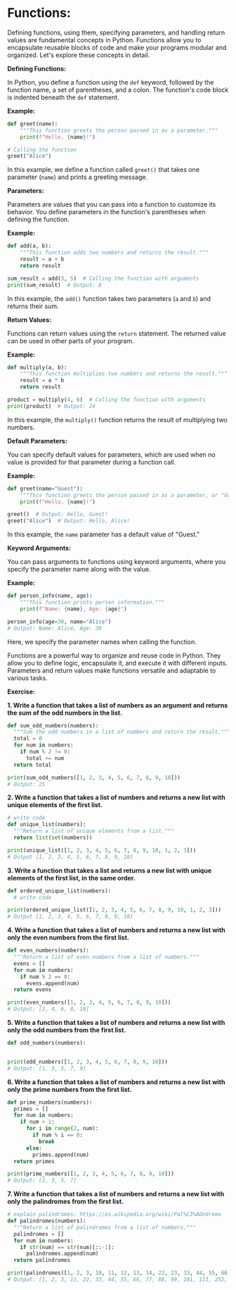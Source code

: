 # Functions:

Defining functions, using them, specifying parameters, and handling return values are fundamental concepts in Python. Functions allow you to encapsulate reusable blocks of code and make your programs modular and organized. Let's explore these concepts in detail.

**Defining Functions:**

In Python, you define a function using the `def` keyword, followed by the function name, a set of parentheses, and a colon. The function's code block is indented beneath the `def` statement.

**Example:**
```python
def greet(name):
    """This function greets the person passed in as a parameter."""
    print(f"Hello, {name}!")

# Calling the function
greet("Alice")
```

In this example, we define a function called `greet()` that takes one parameter (`name`) and prints a greeting message.

**Parameters:**

Parameters are values that you can pass into a function to customize its behavior. You define parameters in the function's parentheses when defining the function.

**Example:**
```python
def add(a, b):
    """This function adds two numbers and returns the result."""
    result = a + b
    return result

sum_result = add(3, 5)  # Calling the function with arguments
print(sum_result)  # Output: 8
```

In this example, the `add()` function takes two parameters (`a` and `b`) and returns their sum.

**Return Values:**

Functions can return values using the `return` statement. The returned value can be used in other parts of your program.

**Example:**
```python
def multiply(a, b):
    """This function multiplies two numbers and returns the result."""
    result = a * b
    return result

product = multiply(4, 6)  # Calling the function with arguments
print(product)  # Output: 24
```

In this example, the `multiply()` function returns the result of multiplying two numbers.

**Default Parameters:**

You can specify default values for parameters, which are used when no value is provided for that parameter during a function call.

**Example:**
```python
def greet(name="Guest"):
    """This function greets the person passed in as a parameter, or "Guest" by default."""
    print(f"Hello, {name}!")

greet()  # Output: Hello, Guest!
greet("Alice")  # Output: Hello, Alice!
```

In this example, the `name` parameter has a default value of "Guest."

**Keyword Arguments:**

You can pass arguments to functions using keyword arguments, where you specify the parameter name along with the value.

**Example:**
```python
def person_info(name, age):
    """This function prints person information."""
    print(f"Name: {name}, Age: {age}")

person_info(age=30, name="Alice")
# Output: Name: Alice, Age: 30
```

Here, we specify the parameter names when calling the function.

Functions are a powerful way to organize and reuse code in Python. They allow you to define logic, encapsulate it, and execute it with different inputs. Parameters and return values make functions versatile and adaptable to various tasks.


**Exercise:**

**1. Write a function that takes a list of numbers as an argument and returns the sum of the odd numbers in the list.**

```python
def sum_odd_numbers(numbers):
  """Sum the odd numbers in a list of numbers and return the result."""
  total = 0
  for num in numbers:
    if num % 2 != 0:
      total += num
  return total

print(sum_odd_numbers([1, 2, 3, 4, 5, 6, 7, 8, 9, 10]))
# Output: 25

```

**2. Write a function that takes a list of numbers and returns a new list with unique elements of the first list.**

```python
# write code
def unique_list(numbers):
  """Return a list of unique elements from a list."""
  return list(set(numbers))

print(unique_list([1, 2, 3, 4, 5, 6, 7, 8, 9, 10, 1, 2, 3]))
# Output [1, 2, 3, 4, 5, 6, 7, 8, 9, 10]
```

**3. Write a function that takes a list and returns a new list with unique elements of the first list, in the same order.**

```python
def ordered_unique_list(numbers):
  # write code

print(ordered_unique_list([1, 2, 3, 4, 5, 6, 7, 8, 9, 10, 1, 2, 3]))
# Output [1, 2, 3, 4, 5, 6, 7, 8, 9, 10]

```

**4. Write a function that takes a list of numbers and returns a new list with only the even numbers from the first list.**

```python
def even_numbers(numbers):
  """Return a list of even numbers from a list of numbers."""
  evens = []
  for num in numbers:
    if num % 2 == 0:
      evens.append(num)
  return evens

print(even_numbers([1, 2, 3, 4, 5, 6, 7, 8, 9, 10]))
# Output: [2, 4, 6, 8, 10]

```

**5. Write a function that takes a list of numbers and returns a new list with only the odd numbers from the first list.**

```python
def odd_numbers(numbers):


print(odd_numbers([1, 2, 3, 4, 5, 6, 7, 8, 9, 10]))
# Output: [1, 3, 5, 7, 9]
```

**6. Write a function that takes a list of numbers and returns a new list with only the prime numbers from the first list.**

```python
def prime_numbers(numbers):
  primes = []
  for num in numbers:
    if num > 1:
      for i in range(2, num):
        if num % i == 0:
          break
      else:
        primes.append(num)
  return primes

print(prime_numbers([1, 2, 3, 4, 5, 6, 7, 8, 9, 10]))
# Output: [2, 3, 5, 7]

```

**7. Write a function that takes a list of numbers and returns a new list with only the palindromes from the first list.**

```python
# explain palindromes: https://es.wikipedia.org/wiki/Pal%C3%ADndromo
def palindromes(numbers):
  """Return a list of palindromes from a list of numbers."""
  palindromes = []
  for num in numbers:
    if str(num) == str(num)[::-1]:
      palindromes.append(num)
  return palindromes

print(palindromes([1, 2, 3, 10, 11, 12, 13, 14, 22, 23, 33, 44, 55, 66, 77, 88, 99, 101, 111, 252, 262, 292, 300, 301]))
# Output: [1, 2, 3, 11, 22, 33, 44, 55, 66, 77, 88, 99, 101, 111, 252, 262, 292]

```

